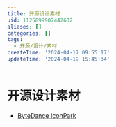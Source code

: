 ```yaml
---
title: 开源设计素材
uid: 1125899907442602
aliases: []
categories: []
tags:
  - 开源/设计/素材
createTime: '2024-04-17 09:55:17'
updateTime: '2024-04-19 15:45:34'
---
```


# 开源设计素材

- [ByteDance IconPark](https://iconpark.oceanengine.com/home)
